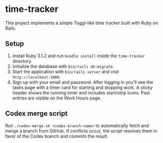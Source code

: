 # time-tracker

This project implements a simple Toggl-like time tracker built with Ruby on Rails.

## Setup

1. Install Ruby 3.1.2 and run `bundle install` inside the `time-tracker` directory.
2. Initialize the database with `bin/rails db:migrate`.
3. Start the application with `bin/rails server` and visit `http://localhost:3000`.
4. Sign up with your email and password. After logging in you'll see the tasks page with a timer card for starting and stopping work. A sticky header shows the running timer and includes start/stop icons. Past entries are visible on the Work Hours page.

## Codex merge script

Run `./codex-merge.sh <codex-branch-name>` to automatically fetch and merge a branch from GitHub. If conflicts occur, the script resolves them in favor of the Codex branch and commits the result.
